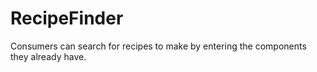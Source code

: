 # RecipeFinder
Consumers can search for recipes to make by entering the components they already have.
